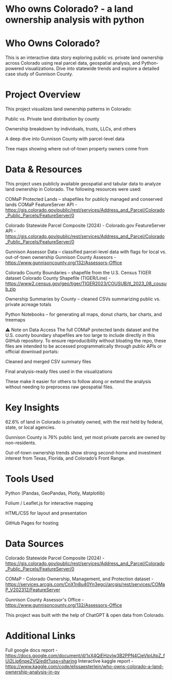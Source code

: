 # Who owns Colorado? - a land ownership analysis with python


# Who Owns Colorado?

This is an interactive data story exploring public vs. private land ownership across Colorado using real parcel data, geospatial analysis, and Python-powered visualizations. Dive into statewide trends and explore a detailed case study of Gunnison County.

# Project Overview

This project visualizes land ownership patterns in Colorado:

Public vs. Private land distribution by county

Ownership breakdown by individuals, trusts, LLCs, and others

A deep dive into Gunnison County with parcel-level data

Tree maps showing where out-of-town property owners come from

# Data & Resources

This project uses publicly available geospatial and tabular data to analyze land ownership in Colorado. The following resources were used:

COMaP Protected Lands – shapefiles for publicly managed and conserved lands
COMaP FeatureServer API - https://gis.colorado.gov/public/rest/services/Address_and_Parcel/Colorado_Public_Parcels/FeatureServer/0

Colorado Statewide Parcel Composite (2024) - 
Colorado.gov FeatureServer API - https://gis.colorado.gov/public/rest/services/Address_and_Parcel/Colorado_Public_Parcels/FeatureServer/0

Gunnison Assessor Data – classified parcel-level data with flags for local vs. out-of-town ownership 
Gunnison County Assesors - https://www.gunnisoncounty.org/132/Assessors-Office

Colorado County Boundaries – shapefile from the U.S. Census TIGER dataset
Colorado County Shapefile (TIGER/Line) - https://www2.census.gov/geo/tiger/TIGER2023/COUSUB/tl_2023_08_cousub.zip

Ownership Summaries by County – cleaned CSVs summarizing public vs. private acreage totals

Python Notebooks – for generating all maps, donut charts, bar charts, and treemaps

⚠️ Note on Data Access
The full COMaP protected lands dataset and the U.S. county boundary shapefiles are too large to include directly in this GitHub repository.
To ensure reproducibility without bloating the repo, these files are intended to be accessed programmatically through public APIs or official download portals:

Cleaned and merged CSV summary files

Final analysis-ready files used in the visualizations

These make it easier for others to follow along or extend the analysis without needing to preprocess raw geospatial files.

# Key Insights

62.6% of land in Colorado is privately owned, with the rest held by federal, state, or local agencies.

Gunnison County is 76% public land, yet most private parcels are owned by non-residents.

Out-of-town ownership trends show strong second-home and investment interest from Texas, Florida, and Colorado’s Front Range.

# Tools Used

Python (Pandas, GeoPandas, Plotly, Matplotlib)

Folium / Leaflet.js for interactive mapping

HTML/CSS for layout and presentation

GitHub Pages for hosting

# Data Sources

Colorado Statewide Parcel Composite (2024) - https://gis.colorado.gov/public/rest/services/Address_and_Parcel/Colorado_Public_Parcels/FeatureServer/0

COMaP - Colorado Ownership, Management, and Protection dataset - https://services.arcgis.com/CnX1n8u40Yn3egci/arcgis/rest/services/COMaP_V202312/FeatureServer

Gunnison County Assessor's Office - https://www.gunnisoncounty.org/132/Assessors-Office

This project was built with the help of ChatGPT & open data from Colorado. 

# Additional Links 

Full google docs report - https://docs.google.com/document/d/1xX4QjEHzvIw3B2PPN4CjeVIpUtpZ_fUi2Ljp6npeZVQ/edit?usp=sharing
Interactive kaggle report - https://www.kaggle.com/code/elissaesterlein/who-owns-colorado-a-land-ownership-analysis-in-py


